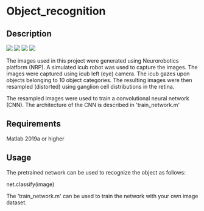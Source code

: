 # Object_recognition

## Description

![](https://img.shields.io/github/license/ccnmaastricht/Object_recognition)
![](https://img.shields.io/github/issues/ccnmaastricht/Object_recognition)
![](https://img.shields.io/github/forks/ccnmaastricht/Object_recognition)
![](https://img.shields.io/github/stars/ccnmaastricht/Object_recognition)

The images used in this project were generated using Neurorobotics platform (NRP). A simulated icub robot was used to capture the images. The images were captured using icub left (eye) camera. The icub gazes upon objects belonging to 10 object categories. The resulting images were then resampled (distorted) using ganglion cell distributions in the retina.

The resampled images were used to train a convolutional neural network (CNN). The architecture of the CNN is described in 'train_network.m'

## Requirements

Matlab 2019a or higher

## Usage

The pretrained network can be used to recognize the object as follows:

net.classify(image)

The 'train_network.m' can be used to train the network with your own image dataset.
